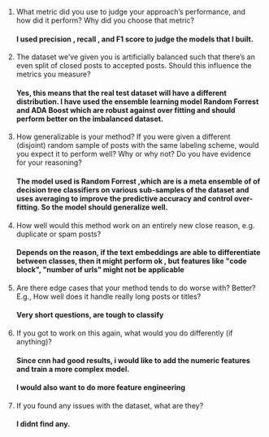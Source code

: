 1) What metric did you use to judge your approach’s performance, and how did it perform?
Why did you choose that metric?

      #### I used precision , recall , and F1 score to judge the models that I built.

2) The dataset we’ve given you is artificially balanced such that there’s an even split of
closed posts to accepted posts. Should this influence the metrics you measure?

      #### Yes, this means that the real test dataset will have a different distribution. I have used the ensemble learning model Random Forrest and ADA Boost which  are robust against over fitting and should perform better on the imbalanced dataset.
3) How generalizable is your method? If you were given a different (disjoint) random
sample of posts with the same labeling scheme, would you expect it to perform well?
Why or why not? Do you have evidence for your reasoning?

      #### The model used is Random Forrest ,which are is a meta ensemble of of decision tree classifiers on various sub-samples of the dataset and uses averaging to improve the predictive accuracy and control over-fitting. So the model should generalize well.

4) How well would this method work on an entirely new close reason, e.g. duplicate or
spam posts?
      ####  Depends on the reason, if the  text embeddings are able to differentiate between classes, then it might perform ok , but features like "code block", "number of urls" might not be applicable

5) Are there edge cases that your method tends to do worse with? Better? E.g., How well
does it handle really long posts or titles?

     #### Very short questions, are tough to classify
6) If you got to work on this again, what would you do differently (if anything)?
     #### Since cnn had good results, i would like to add the numeric features and train a more complex model.
     #### I would also want to do more feature engineering 
7) If you found any issues with the dataset, what are they?
    #### I didnt find any.
